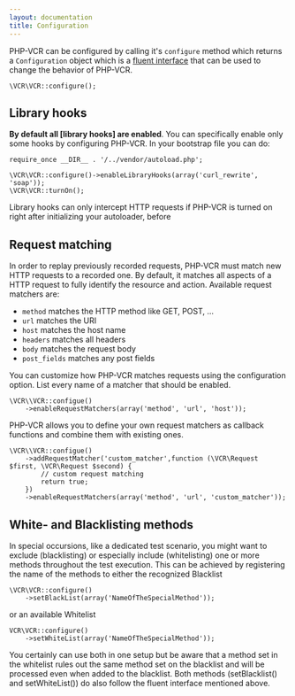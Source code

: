 ```yaml
---
layout: documentation
title: Configuration
---
```


PHP-VCR can be configured by calling it's `configure` method which returns a `Configuration` object which is a [fluent interface](http://en.wikipedia.org/wiki/Fluent_Interface) that can be used to change the behavior of PHP-VCR.

    \VCR\VCR::configure();

## Library hooks

**By default all [library hooks] are enabled**. You can specifically enable only some hooks by configuring PHP-VCR. In your bootstrap file you can do:

    require_once __DIR__ . '/../vendor/autoload.php';

    \VCR\VCR::configure()->enableLibraryHooks(array('curl_rewrite', 'soap'));
    \VCR\VCR::turnOn();

Library hooks can only intercept HTTP requests if PHP-VCR is turned on right after initializing your autoloader, before

## Request matching

In order to replay previously recorded requests, PHP-VCR must match new HTTP requests to a recorded one. By default, it matches all aspects of a HTTP request to fully identify the resource and action. Available request matchers are:

 * `method` matches the HTTP method like GET, POST, ...
 * `url` matches the URI
 * `host` matches the host name
 * `headers` matches all headers
 * `body` matches the request body
 * `post_fields` matches any post fields

You can customize how PHP-VCR matches requests using the configuration option. List every name of a matcher that should be enabled.

    \VCR\\VCR::configue()
        ->enableRequestMatchers(array('method', 'url', 'host'));

PHP-VCR allows you to define your own request matchers as callback functions and combine them with existing ones.

    \VCR\\VCR::configue()
        ->addRequestMatcher('custom_matcher',function (\VCR\Request $first, \VCR\Request $second) {
            // custom request matching
            return true;
        })
        ->enableRequestMatchers(array('method', 'url', 'custom_matcher'));

## White- and Blacklisting methods

In special occursions, like a dedicated test scenario, you might want to exclude (blacklisting) or especially include (whitelisting) one or more methods throughout the test execution.
This can be achieved by registering the name of the methods to either the recognized Blacklist

    \VCR\VCR::configure()
        ->setBlackList(array('NameOfTheSpecialMethod'));

or an available Whitelist

    VCR\VCR::configure()
        ->setWhiteList(array('NameOfTheSpecialMethod'));

You certainly can use both in one setup but be aware that a method set in the whitelist rules out the same method set on the blacklist and will be processed even when added to the blacklist.
Both methods (setBlacklist() and setWhiteList()) do also follow the fluent interface mentioned above. 
